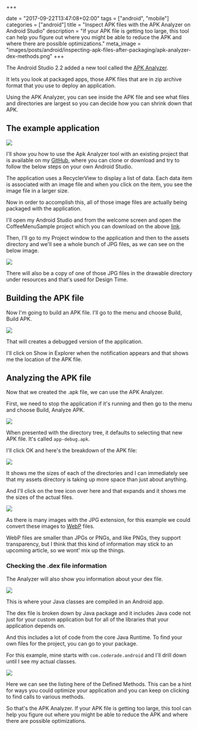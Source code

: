+++

date = "2017-09-22T13:47:08+02:00"
tags = ["android", "mobile"]
categories = ["android"]
title = "Inspect APK files with the APK Analyzer on Android Studio"
description = "If your APK file is getting too large, this tool can help you figure out where you might be able to reduce the APK and where there are possible optimizations."
meta_image = "images/posts/android/inspecting-apk-files-after-packaging/apk-analyzer-dex-methods.png"
+++

The Android Studio 2.2 added a new tool called the
[APK Analyzer](https://developer.android.com/studio/build/apk-analyzer.html).

It lets you look at packaged apps, those APK files that are in zip archive format
that you use to deploy an application.

Using the APK Analyzer, you can see inside
the APK file and see what files and directories are largest so you can decide how
you can shrink down that APK.

## The example application

![](/images/posts/android/inspecting-apk-files-after-packaging/app.png)

I'll show you how to use the Apk Analyzer tool with an existing project that is available on my
[GitHub](https://github.com/coderade/CoffeeMenuSample), where you can clone or
download and try to follow the below steps on your own Android Studio.

The application uses a RecyclerView to display a list of data. Each data item is
associated with an image file and when you click on the item, you see the image
file in a larger size.

Now in order to accomplish this, all of those image files are actually being
packaged with the application.

I'll open my Android Studio and from the welcome screen and open the CoffeeMenuSample
project which you can download on the above
[link](https://github.com/coderade/CoffeeMenuSample).

Then, I'll go to my Project window to the application and then to the assets directory
and we'll see a whole bunch of JPG files, as we can see on the below image.

![](/images/posts/android/inspecting-apk-files-after-packaging/assets-folder-coffeemenusample.png)

There will also be a copy of one of those JPG files in the drawable directory under
resources and that's used for Design Time.

## Building the APK file

Now I'm going to build an APK file. I'll go to the menu and choose Build, Build APK.

![](/images/posts/android/inspecting-apk-files-after-packaging/build-apk.png)

That will creates a debugged version of the application.

I'll click on Show in Explorer when the notification appears and that shows me
the location of the APK file.


## Analyzing the APK file

Now that we created the .apk file, we can use the APK Analyzer.

First, we need to stop the application if it's running and then go to the menu
and choose Build, Analyze APK.

![](/images/posts/android/inspecting-apk-files-after-packaging/using-apk-analyzer.png)

When presented with the directory tree, it defaults to selecting that new APK file.
It's called `app-debug.apk`.

I'll click OK and here's the breakdown of the APK file:

![](/images/posts/android/inspecting-apk-files-after-packaging/apk-analyzer.png)

It shows me the sizes of each of the directories and I can immediately see that
my assets directory is taking up more space than just about anything.

And I'll click on the tree icon over here and that expands and it shows
me the sizes of the actual files.

![](/images/posts/android/inspecting-apk-files-after-packaging/assets-apk-analyzer.png)

As there is many images with the JPG extension, for this example we could convert
these images to [WebP](https://developer.android.com/studio/write/convert-webp.html)
files.

WebP files are smaller than JPGs or PNGs, and like PNGs, they support transparency,
but I think that this kind of information may stick to an upcoming article,
so we wont' mix up the things.

### **Checking the .dex file information**

The Analyzer will also show you information about your dex file.

![](/images/posts/android/inspecting-apk-files-after-packaging/apk-analyzer-dex.png)

This is where your Java classes are compiled in an Android app.

The dex file is broken down by Java package and it includes Java code not just
for your custom application but for all of the libraries that your application
depends on.

And this includes a lot of code from the core Java Runtime.
To find your own files for the project, you can go to your package.

For this example, mine starts with `com.coderade.android` and I'll drill down until I see
my actual classes.

![](/images/posts/android/inspecting-apk-files-after-packaging/apk-analyzer-dex-methods.png)

Here we can see the listing here of the Defined Methods.
This can be a hint for ways you could optimize your application and you can keep
on clicking to find calls to various methods.

So that's the APK Analyzer. If your APK file is getting too large, this tool can
help you figure out where you might be able to reduce the APK and
where there are possible optimizations.
